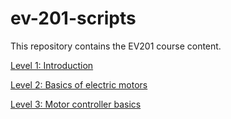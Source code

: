 # ev-201-scripts
This repository contains the EV201 course content.


[Level 1: Introduction](https://github.com/vsharma2288/ev-201-scripts/tree/main/Level%201:Introduction)

[Level 2: Basics of electric motors](https://github.com/vsharma2288/ev-201-scripts/tree/main/Level%202:Basics%20of%20electric%20motors)

[Level 3: Motor controller basics](https://github.com/vsharma2288/ev-201-scripts/tree/main/Level%203:%20Motor%20controller%20basics)




